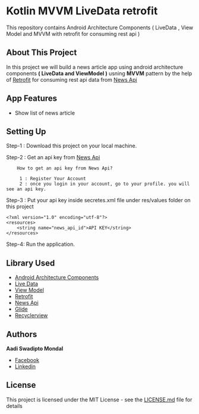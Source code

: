 # Kotlin MVVM LiveData retrofit
This repository contains Android Architecture Components ( LiveData , View Model and MVVM with retrofit for consuming rest api ) 

## About This Project

In this project we will build a news article app using android architecture components <B>( LiveData and ViewModel )</B> usning <B>MVVM</B> pattern by the help of [Retrofit](https://square.github.io/retrofit/) for consuming rest api data from [News Api](https://newsapi.org/)

## App Features
* Show list of news article 

## Setting Up

Step-1 : Download this project on your local machine.

Step-2 : Get an api key from [News Api](https://newsapi.org/)

        How to get an api key from News Api?
        
         1 : Register Your Account
         2 : once you login in your account, go to your profile. you will see an api key.

Step-3 : Put your api key inside secretes.xml file under res/values folder on this project

```
<?xml version="1.0" encoding="utf-8"?>
<resources>
    <string name="news_api_id">API KEY</string>
</resources>
```

Step-4: Run the application.

## Library Used
* [Android Architecture Components](https://developer.android.com/topic/libraries/architecture/)
* [Live Data](https://developer.android.com/topic/libraries/architecture/livedata)
* [View Model](https://developer.android.com/topic/libraries/architecture/viewmodel)
* [Retrofit](https://square.github.io/retrofit/)
* [News Api](https://newsapi.org/)
* [Glide](https://github.com/bumptech/glide)
* [Recyclerview](https://developer.android.com/guide/topics/ui/layout/recyclerview)


## Authors

**Aadi Swadipto Mondal** 
* [Facebook](https://www.facebook.com/AadiSwadipto)
* [Linkedin](https://www.linkedin.com/in/aadiswadipto/)


## License

This project is licensed under the MIT License - see the [LICENSE.md](https://github.com/shantudas/Android-Architecture-Components-MVVM-Retrofit-JAVA/blob/master/LICENSE) file for details
